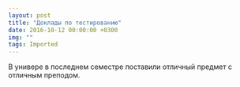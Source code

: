 ```yaml
---
layout: post
title: "Доклады по тестированию"
date: 2016-10-12 00:00:00 +0300
img: ""
tags: Imported
---
```


В универе в последнем семестре поставили отличный предмет с отличным преподом.